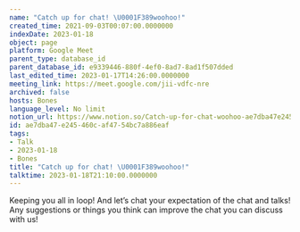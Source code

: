```yaml
---
name: "Catch up for chat! \U0001F389woohoo!"
created_time: 2021-09-03T00:07:00.0000000
indexDate: 2023-01-18
object: page
platform: Google Meet
parent_type: database_id
parent_database_id: e9339446-880f-4ef0-8ad7-8ad1f507dded
last_edited_time: 2023-01-17T14:26:00.0000000
meeting_link: https://meet.google.com/jii-vdfc-nre
archived: false
hosts: Bones
language_level: No limit
notion_url: https://www.notion.so/Catch-up-for-chat-woohoo-ae7dba47e245460caf4754bc7a886eaf
id: ae7dba47-e245-460c-af47-54bc7a886eaf
tags:
- Talk
- 2023-01-18
- Bones
title: "Catch up for chat! \U0001F389woohoo!"
talktime: 2023-01-18T21:10:00.0000000
---
```


Keeping you all in loop! And let’s chat your expectation of the chat and talks!
Any suggestions or things you think can improve the chat you can discuss with us!





